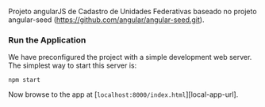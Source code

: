 Projeto angularJS de Cadastro de Unidades Federativas baseado no projeto angular-seed (https://github.com/angular/angular-seed.git).

### Run the Application

We have preconfigured the project with a simple development web server. The simplest way to start
this server is:

```
npm start
```

Now browse to the app at [`localhost:8000/index.html`][local-app-url].
